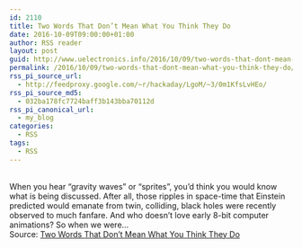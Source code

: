 ```yaml
---
id: 2110
title: Two Words That Don’t Mean What You Think They Do
date: 2016-10-09T09:00:00+01:00
author: RSS reader
layout: post
guid: http://www.uelectronics.info/2016/10/09/two-words-that-dont-mean-what-you-think-they-do/
permalink: /2016/10/09/two-words-that-dont-mean-what-you-think-they-do/
rss_pi_source_url:
  - http://feedproxy.google.com/~r/hackaday/LgoM/~3/0m1KfsLvHEo/
rss_pi_source_md5:
  - 032ba178fc7724baff3b143bba70112d
rss_pi_canonical_url:
  - my_blog
categories:
  - RSS
tags:
  - RSS
---
```

&#013;  
When you hear “gravity waves” or “sprites”, you’d think you would know what is being discussed. After all, those ripples in space-time that Einstein predicted would emanate from twin, colliding, black holes were recently observed to much fanfare. And who doesn’t love early 8-bit computer animations? So when we were…&#013;  
Source: <a href="http://feedproxy.google.com/~r/hackaday/LgoM/~3/0m1KfsLvHEo/" target="_blank">Two Words That Don’t Mean What You Think They Do</a>